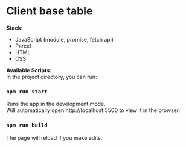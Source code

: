 # Client base table

**Stack:**

- JavaScript (module, promise, fetch api)
- Parcel
- HTML
- CSS

**Available Scripts:**<br />
In the project directory, you can run:

### `npm run start`

Runs the app in the development mode.<br />
Will automatically open http://localhost:5500 to view it in the browser.

### `npm run build`

The page will reload if you make edits.
